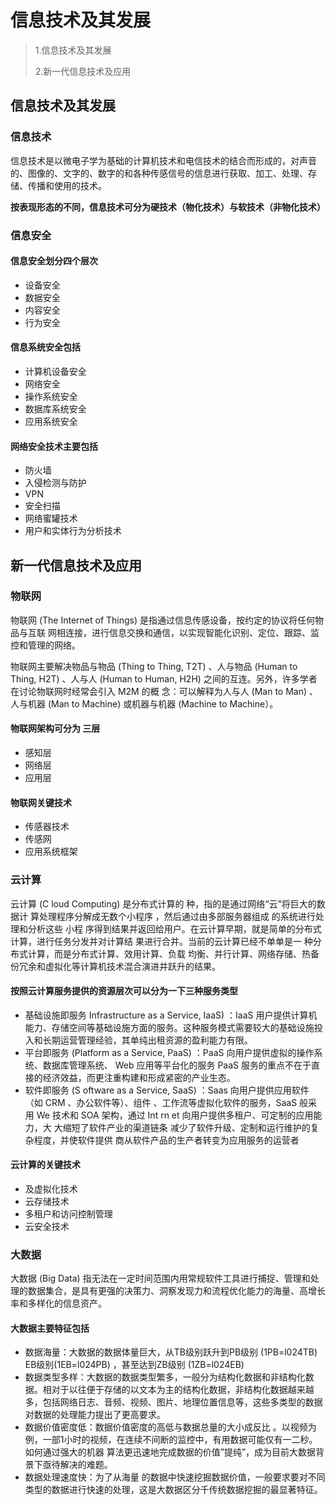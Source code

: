 # 信息技术及其发展

> 1.信息技术及其发展
>
> 2.新一代信息技术及应用

## 信息技术及其发展

### 信息技术

信息技术是以微电子学为基础的计算机技术和电信技术的结合而形成的，对声音的、图像的、文字的、数字的和各种传感信号的信息进行获取、加工、处理、存储、传播和使用的技术。

**按表现形态的不同，信息技术可分为硬技术（物化技术）与软技术（非物化技术）**

### 信息安全

#### 信息安全划分四个层次

- 设备安全
- 数据安全
- 内容安全
- 行为安全

#### 信息系统安全包括

- 计算机设备安全
- 网络安全
- 操作系统安全
- 数据库系统安全
- 应用系统安全

#### 网络安全技术主要包括

- 防火墙
- 入侵检测与防护
- VPN
- 安全扫描
- 网络蜜罐技术
- 用户和实体行为分析技术



## 新一代信息技术及应用

### 物联网

物联网 (The Internet of Things) 是指通过信息传感设备，按约定的协议将任何物品与互联 网相连接，进行信息交换和通信，以实现智能化识别、定位、跟踪、监控和管理的网络。

物联网主要解决物品与物品 (Thing to Thing, T2T) 、人与物品 (Human to Thing, H2T) 、人与人 (Human to Human, H2H) 之间的互连。另外，许多学者在讨论物联网时经常会引入 M2M 的概 念：可以解释为人与人 (Man to Man) 、人与机器 (Man to Machine) 或机器与机器 (Machine to  Machine）。

#### 物联网架构可分为 三层

-  感知层
- 网络层
- 应用层

#### 物联网关键技术 

- 传感器技术 
- 传感网
- 应用系统框架

### 云计算

云计算 (C loud Computing) 是分布式计算的 种，指的是通过网络“云”将巨大的数据计 算处理程序分解成无数个小程序 ，然后通过由多部服务器组成 的系统进行处理和分析这些 小程 序得到结果并返回给用户。在云计算早期，就是简单的分布式计算，进行任务分发并对计算结 果进行合并。当前的云计算已经不单单是一 种分布式计算，而是分布式计算、效用计算、负载 均衡、并行计算、网络存储、热备份冗余和虚拟化等计算机技术混合演进并跃升的结果。

#### 按照云计算服务提供的资源层次可以分为一下三种服务类型

- 基础设施即服务 Infrastructure as a Service,  IaaS) ：IaaS 用户提供计算机能力、存储空间等基础设施方面的服务。这种服务模式需要较大的基础设施投入和长期运营管理经验，其单纯出租资源的盈利能力有限。
- 平台即服务 (Platform as a Service, PaaS) ：PaaS 向用户提供虚拟的操作系统、数据库管理系统、 Web 应用等平台化的服务 PaaS 服务的重点不在于直接的经济效益，而更注重构建和形成紧密的产业生态。
- 软件即服务 (S oftware as a Service, SaaS)  ：Saas 向用户提供应用软件（如 CRM 、办公软件等）、组件 、工作流等虚拟化软件的服务，SaaS 般采用 We 技术和 SOA 架构，通过 Int rn et 向用户提供多租户、可定制的应用能力，大 大缩短了软件产业的渠道链条 减少了软件升级、定制和运行维护的复杂程度，并使软件提供 商从软件产品的生产者转变为应用服务的运营者

#### 云计算的关键技术

- 及虚拟化技术
- 云存储技术
- 多租户和访问控制管理
- 云安全技术

### 大数据

大数据 (Big Data) 指无法在一定时间范围内用常规软件工具进行捕捉、管理和处理的数据集合，是具有更强的决策力、洞察发现力和流程优化能力的海量、高增长率和多样化的信息资产。

#### 大数据主要特征包括

- 数据海量：大数据的数据体量巨大，从TB级别跃升到PB级别 (1PB=l024TB) EB级别(1EB=l024PB) ，甚至达到ZB级别 (1ZB=l024EB) 
- 数据类型多样：大数据的数据类型繁多，一般分为结构化数据和非结构化数据。相对于以往便于存储的以文本为主的结构化数据，非结构化数据越来越多，包括网络日志、音频、视频、图片、地理位置信息等，这些多类型的数据对数据的处理能力提出了更高要求。 
- 数据价值密度低：数据价值密度的高低与数据总量的大小成反比 。以视频为例，一部1小时的视频，在连续不间断的监控中，有用数据可能仅有一二秒。如何通过强大的机器 算法更迅速地完成数据的价值”提纯”，成为目前大数据背景下亟待解决的难题。 
- 数据处理速度快：为了从海量 的数据中快速挖掘数据价值，一般要求要对不同类型的数据进行快速的处理，这是大数据区分千传统数据挖掘的最显著特征。